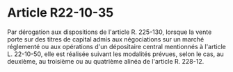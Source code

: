 # Article R22-10-35

<p>Par dérogation aux dispositions de l'article R. 225-130, lorsque la vente porte sur des titres de capital admis aux négociations sur un marché réglementé ou aux opérations d'un dépositaire central mentionnés à l'article L. 22-10-50, elle est réalisée suivant les modalités prévues, selon le cas, au deuxième, au troisième ou au quatrième alinéa de l'article R. 228-12.</p>